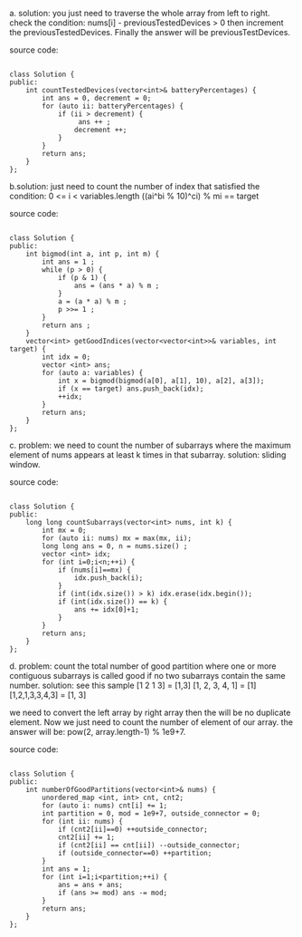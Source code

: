 a. solution: you just need to traverse the whole array from left to right.
check the condition: nums[i] - previousTestedDevices > 0 
    then increment the previousTestedDevices.
Finally the answer will be previousTestDevices.

source code:
```

class Solution {
public:
    int countTestedDevices(vector<int>& batteryPercentages) {
        int ans = 0, decrement = 0;
        for (auto ii: batteryPercentages) {
            if (ii > decrement) {
                 ans ++ ;
                decrement ++;
            }
        }
        return ans;
    }
};

```
b.solution: just need to count the number of index that satisfied the condition:
        0 <= i < variables.length
        ((ai^bi % 10)^ci) % mi == target

source code:
```

class Solution {
public:
    int bigmod(int a, int p, int m) {
        int ans = 1 ;
        while (p > 0) {
            if (p & 1) {
                ans = (ans * a) % m ;
            }
            a = (a * a) % m ;
            p >>= 1 ;
        }
        return ans ;
    }
    vector<int> getGoodIndices(vector<vector<int>>& variables, int target) {
        int idx = 0;
        vector <int> ans;
        for (auto a: variables) {
            int x = bigmod(bigmod(a[0], a[1], 10), a[2], a[3]);
            if (x == target) ans.push_back(idx);
            ++idx;
        }
        return ans;
    }
};

```

c. problem: we need to count the number of subarrays where the maximum element of nums appears at least k times in that subarray.
solution: sliding window. 


source code:
```

class Solution {
public:
    long long countSubarrays(vector<int> nums, int k) {
        int mx = 0;
        for (auto ii: nums) mx = max(mx, ii);
        long long ans = 0, n = nums.size() ;
        vector <int> idx;
        for (int i=0;i<n;++i) {
            if (nums[i]==mx) {
                idx.push_back(i);
            }
            if (int(idx.size()) > k) idx.erase(idx.begin());
            if (int(idx.size()) == k) {
                ans += idx[0]+1;
            }
        }
        return ans;
    }
};

```

d. problem: count the total number of good partition where  one or more contiguous subarrays is called good if no two subarrays contain the same number.
solution: 
see this sample 
[1 2 1 3] = [1,3]
[1, 2, 3, 4, 1] = [1]
[1,2,1,3,3,4,3] = [1, 3]

we need to convert the left array by right array then the will be no duplicate element.
Now we just need to count the number of element of our array.
the answer will be: pow(2, array.length-1) % 1e9+7.

source code:  
```

class Solution {
public:
    int numberOfGoodPartitions(vector<int>& nums) {
        unordered_map <int, int> cnt, cnt2;
        for (auto i: nums) cnt[i] += 1;
        int partition = 0, mod = 1e9+7, outside_connector = 0;
        for (int ii: nums) {
            if (cnt2[ii]==0) ++outside_connector;
            cnt2[ii] += 1;
            if (cnt2[ii] == cnt[ii]) --outside_connector;
            if (outside_connector==0) ++partition;
        }
        int ans = 1;
        for (int i=1;i<partition;++i) {
            ans = ans + ans;
            if (ans >= mod) ans -= mod;
        }
        return ans;
    }
};
```


